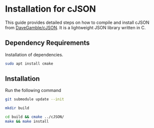 # Installation for cJSON

This guide provides detailed steps on how to compile and install cJSON from [DaveGamble/cJSON](https://github.com/DaveGamble/cJSON). It is a lightweight JSON library written in C.

## Dependency Requirements

Installation of dependencies.

```bash
sudo apt install cmake
```

## Installation

Run the following command

```bash
git submodule update --init

mkdir build

cd build && cmake ../cJSON/
make && make install
```